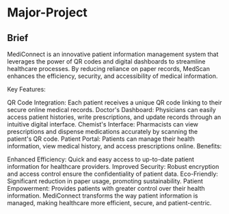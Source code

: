 # Major-Project
## Brief
MediConnect is an innovative patient information management system that leverages the power of QR codes and digital dashboards to streamline healthcare processes. By reducing reliance on paper records, MedScan enhances the efficiency, security, and accessibility of medical information.

Key Features:

QR Code Integration: Each patient receives a unique QR code linking to their secure online medical records.
Doctor's Dashboard: Physicians can easily access patient histories, write prescriptions, and update records through an intuitive digital interface.
Chemist's Interface: Pharmacists can view prescriptions and dispense medications accurately by scanning the patient's QR code.
Patient Portal: Patients can manage their health information, view medical history, and access prescriptions online.
Benefits:

Enhanced Efficiency: Quick and easy access to up-to-date patient information for healthcare providers.
Improved Security: Robust encryption and access control ensure the confidentiality of patient data.
Eco-Friendly: Significant reduction in paper usage, promoting sustainability.
Patient Empowerment: Provides patients with greater control over their health information.
MediConnect transforms the way patient information is managed, making healthcare more efficient, secure, and patient-centric.
